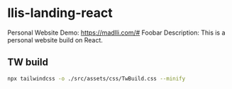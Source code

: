 # llis-landing-react
Personal Website
Demo: https://madlli.com/# Foobar
Description: This is a personal website build on React. 

## TW build 
```bash
npx tailwindcss -o ./src/assets/css/TwBuild.css --minify  
```
